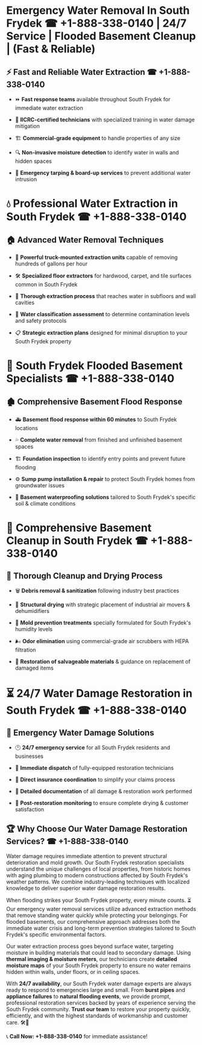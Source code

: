 # Emergency Water Removal In South Frydek ☎ +1-888-338-0140 | 24/7 Service | Flooded Basement Cleanup | (Fast & Reliable)  

## ⚡ Fast and Reliable Water Extraction ☎ +1-888-338-0140  
- ⏩ **Fast response teams** available throughout South Frydek for immediate water extraction  
- 🏅 **IICRC-certified technicians** with specialized training in water damage mitigation  
- 🏗️ **Commercial-grade equipment** to handle properties of any size  
- 🔍 **Non-invasive moisture detection** to identify water in walls and hidden spaces  
- 🛑 **Emergency tarping & board-up services** to prevent additional water intrusion  

# 💧 Professional Water Extraction in South Frydek ☎ +1-888-338-0140  

## 🏠 Advanced Water Removal Techniques  
- 🚛 **Powerful truck-mounted extraction units** capable of removing hundreds of gallons per hour  
- 🛠️ **Specialized floor extractors** for hardwood, carpet, and tile surfaces common in South Frydek  
- 📏 **Thorough extraction process** that reaches water in subfloors and wall cavities  
- 🧪 **Water classification assessment** to determine contamination levels and safety protocols  
- 📋 **Strategic extraction plans** designed for minimal disruption to your South Frydek property  

# 🌊 South Frydek Flooded Basement Specialists ☎ +1-888-338-0140  

## 🏚️ Comprehensive Basement Flood Response  
- 🚑 **Basement flood response within 60 minutes** to South Frydek locations  
- 💦 **Complete water removal** from finished and unfinished basement spaces  
- 🏗️ **Foundation inspection** to identify entry points and prevent future flooding  
- ⚙️ **Sump pump installation & repair** to protect South Frydek homes from groundwater issues  
- 🌱 **Basement waterproofing solutions** tailored to South Frydek's specific soil & climate conditions  

# 🧹 Comprehensive Basement Cleanup in South Frydek ☎ +1-888-338-0140  

## 🔄 Thorough Cleanup and Drying Process  
- 🗑️ **Debris removal & sanitization** following industry best practices  
- 💨 **Structural drying** with strategic placement of industrial air movers & dehumidifiers  
- 🦠 **Mold prevention treatments** specially formulated for South Frydek's humidity levels  
- 🌬️ **Odor elimination** using commercial-grade air scrubbers with HEPA filtration  
- 🔧 **Restoration of salvageable materials** & guidance on replacement of damaged items  

# ⏳ 24/7 Water Damage Restoration in South Frydek ☎ +1-888-338-0140  

## 🚀 Emergency Water Damage Solutions  
- 🕛 **24/7 emergency service** for all South Frydek residents and businesses  
- 🚒 **Immediate dispatch** of fully-equipped restoration technicians  
- 🏦 **Direct insurance coordination** to simplify your claims process  
- 📜 **Detailed documentation** of all damage & restoration work performed  
- 🔎 **Post-restoration monitoring** to ensure complete drying & customer satisfaction  

## 🏆 Why Choose Our Water Damage Restoration Services? ☎ +1-888-338-0140  
Water damage requires immediate attention to prevent structural deterioration and mold growth. Our South Frydek restoration specialists understand the unique challenges of local properties, from historic homes with aging plumbing to modern constructions affected by South Frydek's weather patterns. We combine industry-leading techniques with localized knowledge to deliver superior water damage restoration results.  

When flooding strikes your South Frydek property, every minute counts. ⏳ Our emergency water removal services utilize advanced extraction methods that remove standing water quickly while protecting your belongings. For flooded basements, our comprehensive approach addresses both the immediate water crisis and long-term prevention strategies tailored to South Frydek's specific environmental factors.  

Our water extraction process goes beyond surface water, targeting moisture in building materials that could lead to secondary damage. Using **thermal imaging & moisture meters**, our technicians create **detailed moisture maps** of your South Frydek property to ensure no water remains hidden within walls, under floors, or in ceiling spaces.  

With **24/7 availability**, our South Frydek water damage experts are always ready to respond to emergencies large and small. From **burst pipes** and **appliance failures** to **natural flooding events**, we provide prompt, professional restoration services backed by years of experience serving the South Frydek community. **Trust our team** to restore your property quickly, efficiently, and with the highest standards of workmanship and customer care. 🛠️💪  

📞 **Call Now: +1-888-338-0140** for immediate assistance!